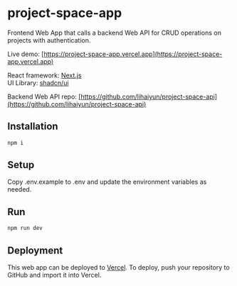 # project-space-app

Frontend Web App that calls a backend Web API for CRUD operations on projects with authentication.

Live demo: [https://project-space-app.vercel.app](https://project-space-app.vercel.app)

React framework: [Next.js](https://nextjs.org)  
UI Library: [shadcn/ui](https://ui.shadcn.com/)

Backend Web API repo: [https://github.com/lihaiyun/project-space-api](https://github.com/lihaiyun/project-space-api)

## Installation

```bash
npm i
```

## Setup
Copy .env.example to .env and update the environment variables as needed.

## Run

```bash
npm run dev
```

## Deployment
This web app can be deployed to [Vercel](https://vercel.com/).
To deploy, push your repository to GitHub and import it into Vercel.